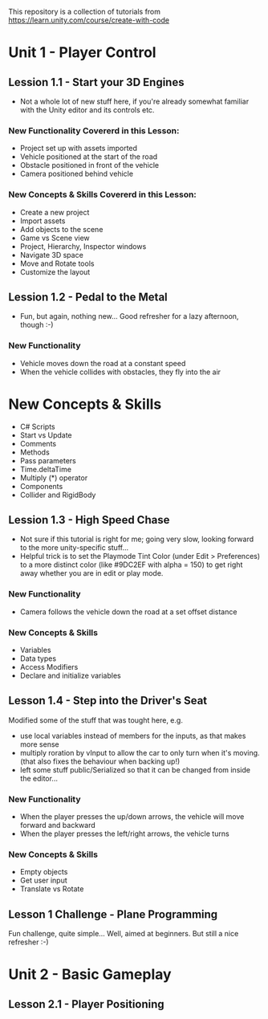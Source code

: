 This repository is a collection of tutorials from https://learn.unity.com/course/create-with-code

# Unit 1 - Player Control

## Lession 1.1 - Start your 3D Engines

- Not a whole lot of new stuff here, if you're already somewhat familiar with the Unity editor and its controls etc.

### New Functionality Covererd in this Lesson:
- Project set up with assets imported
- Vehicle positioned at the start of the road
- Obstacle positioned in front of the vehicle
- Camera positioned behind vehicle

### New Concepts & Skills Covererd in this Lesson:
- Create a new project
- Import assets
- Add objects to the scene
- Game vs Scene view
- Project, Hierarchy, Inspector windows
- Navigate 3D space
- Move and Rotate tools
- Customize the layout

## Lession 1.2 - Pedal to the Metal

- Fun, but again, nothing new... Good refresher for a lazy afternoon, though :-)

### New Functionality
- Vehicle moves down the road at a constant speed
- When the vehicle collides with obstacles, they fly into the air

# New Concepts & Skills
- C# Scripts
- Start vs Update
- Comments
- Methods
- Pass parameters
- Time.deltaTime
- Multiply (*) operator
- Components
- Collider and RigidBody

## Lession 1.3 - High Speed Chase

- Not sure if this tutorial is right for me; going very slow, looking forward to the more unity-specific stuff...
- Helpful trick is to set the Playmode Tint Color (under Edit > Preferences) to a more distinct color (like #9DC2EF with alpha = 150) to get right away whether you are in edit or play mode.

### New Functionality
- Camera follows the vehicle down the road at a set offset distance

### New Concepts & Skills
- Variables 
- Data types 
- Access Modifiers
- Declare and initialize variables

## Lesson 1.4 - Step into the Driver's Seat

Modified some of the stuff that was tought here, e.g. 
- use local variables instead of members for the inputs, as that makes more sense
- multiply roration by vInput to allow the car to only turn when it's moving. (that also fixes the behaviour when backing up!)
- left some stuff public/Serialized so that it can be changed from inside the editor...

### New Functionality
- When the player presses the up/down arrows, the vehicle will move forward and backward
- When the player presses the left/right arrows, the vehicle turns 

### New Concepts & Skills
- Empty objects 
- Get user input
- Translate vs Rotate

## Lesson 1 Challenge - Plane Programming

Fun challenge, quite simple... Well, aimed at beginners. But still a nice refresher :-)


# Unit 2 - Basic Gameplay

## Lesson 2.1 - Player Positioning